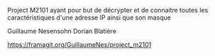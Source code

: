 Project M2101 ayant pour but de décrypter et de connaitre toutes les caractéristiques d'une adresse IP ainsi que son masque

Guillaume Nesensohn
Dorian Blatière

https://framagit.org/GuillaumeNes/project_m2101